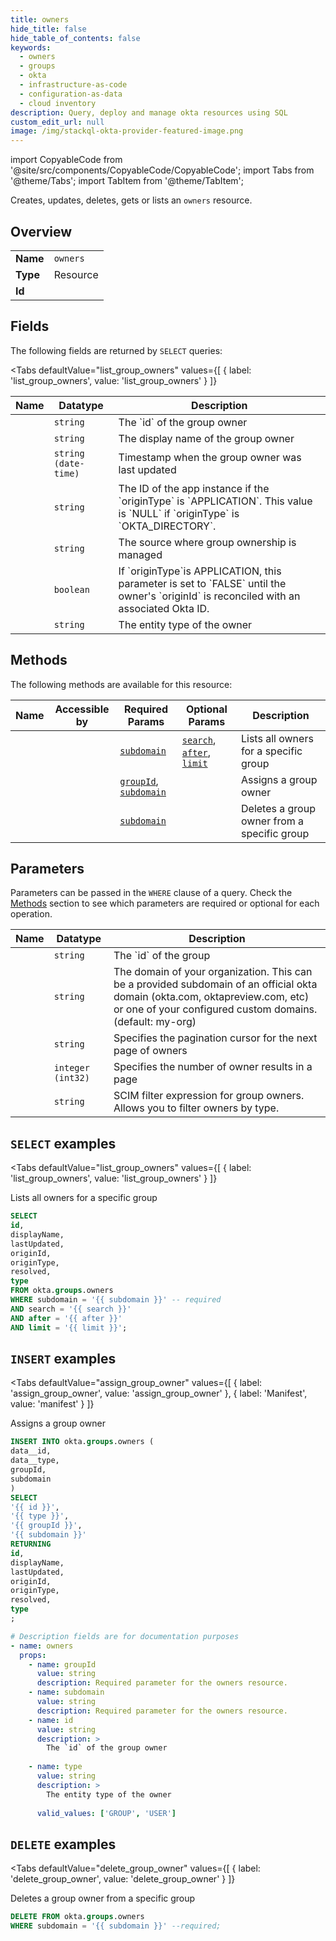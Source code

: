 ```yaml
--- 
title: owners
hide_title: false
hide_table_of_contents: false
keywords:
  - owners
  - groups
  - okta
  - infrastructure-as-code
  - configuration-as-data
  - cloud inventory
description: Query, deploy and manage okta resources using SQL
custom_edit_url: null
image: /img/stackql-okta-provider-featured-image.png
---
```


import CopyableCode from '@site/src/components/CopyableCode/CopyableCode';
import Tabs from '@theme/Tabs';
import TabItem from '@theme/TabItem';

Creates, updates, deletes, gets or lists an <code>owners</code> resource.

## Overview
<table><tbody>
<tr><td><b>Name</b></td><td><code>owners</code></td></tr>
<tr><td><b>Type</b></td><td>Resource</td></tr>
<tr><td><b>Id</b></td><td><CopyableCode code="okta.groups.owners" /></td></tr>
</tbody></table>

## Fields

The following fields are returned by `SELECT` queries:

<Tabs
    defaultValue="list_group_owners"
    values={[
        { label: 'list_group_owners', value: 'list_group_owners' }
    ]}
>
<TabItem value="list_group_owners">

<table>
<thead>
    <tr>
    <th>Name</th>
    <th>Datatype</th>
    <th>Description</th>
    </tr>
</thead>
<tbody>
<tr>
    <td><CopyableCode code="id" /></td>
    <td><code>string</code></td>
    <td>The `id` of the group owner</td>
</tr>
<tr>
    <td><CopyableCode code="displayName" /></td>
    <td><code>string</code></td>
    <td>The display name of the group owner</td>
</tr>
<tr>
    <td><CopyableCode code="lastUpdated" /></td>
    <td><code>string (date-time)</code></td>
    <td>Timestamp when the group owner was last updated</td>
</tr>
<tr>
    <td><CopyableCode code="originId" /></td>
    <td><code>string</code></td>
    <td>The ID of the app instance if the `originType` is `APPLICATION`. This value is `NULL` if `originType` is `OKTA_DIRECTORY`.</td>
</tr>
<tr>
    <td><CopyableCode code="originType" /></td>
    <td><code>string</code></td>
    <td>The source where group ownership is managed</td>
</tr>
<tr>
    <td><CopyableCode code="resolved" /></td>
    <td><code>boolean</code></td>
    <td>If `originType`is APPLICATION, this parameter is set to `FALSE` until the owner's `originId` is reconciled with an associated Okta ID.</td>
</tr>
<tr>
    <td><CopyableCode code="type" /></td>
    <td><code>string</code></td>
    <td>The entity type of the owner</td>
</tr>
</tbody>
</table>
</TabItem>
</Tabs>

## Methods

The following methods are available for this resource:

<table>
<thead>
    <tr>
    <th>Name</th>
    <th>Accessible by</th>
    <th>Required Params</th>
    <th>Optional Params</th>
    <th>Description</th>
    </tr>
</thead>
<tbody>
<tr>
    <td><a href="#list_group_owners"><CopyableCode code="list_group_owners" /></a></td>
    <td><CopyableCode code="select" /></td>
    <td><a href="#parameter-subdomain"><code>subdomain</code></a></td>
    <td><a href="#parameter-search"><code>search</code></a>, <a href="#parameter-after"><code>after</code></a>, <a href="#parameter-limit"><code>limit</code></a></td>
    <td>Lists all owners for a specific group</td>
</tr>
<tr>
    <td><a href="#assign_group_owner"><CopyableCode code="assign_group_owner" /></a></td>
    <td><CopyableCode code="insert" /></td>
    <td><a href="#parameter-groupId"><code>groupId</code></a>, <a href="#parameter-subdomain"><code>subdomain</code></a></td>
    <td></td>
    <td>Assigns a group owner</td>
</tr>
<tr>
    <td><a href="#delete_group_owner"><CopyableCode code="delete_group_owner" /></a></td>
    <td><CopyableCode code="delete" /></td>
    <td><a href="#parameter-subdomain"><code>subdomain</code></a></td>
    <td></td>
    <td>Deletes a group owner from a specific group</td>
</tr>
</tbody>
</table>

## Parameters

Parameters can be passed in the `WHERE` clause of a query. Check the [Methods](#methods) section to see which parameters are required or optional for each operation.

<table>
<thead>
    <tr>
    <th>Name</th>
    <th>Datatype</th>
    <th>Description</th>
    </tr>
</thead>
<tbody>
<tr id="parameter-groupId">
    <td><CopyableCode code="groupId" /></td>
    <td><code>string</code></td>
    <td>The `id` of the group</td>
</tr>
<tr id="parameter-subdomain">
    <td><CopyableCode code="subdomain" /></td>
    <td><code>string</code></td>
    <td>The domain of your organization. This can be a provided subdomain of an official okta domain (okta.com, oktapreview.com, etc) or one of your configured custom domains. (default: my-org)</td>
</tr>
<tr id="parameter-after">
    <td><CopyableCode code="after" /></td>
    <td><code>string</code></td>
    <td>Specifies the pagination cursor for the next page of owners</td>
</tr>
<tr id="parameter-limit">
    <td><CopyableCode code="limit" /></td>
    <td><code>integer (int32)</code></td>
    <td>Specifies the number of owner results in a page</td>
</tr>
<tr id="parameter-search">
    <td><CopyableCode code="search" /></td>
    <td><code>string</code></td>
    <td>SCIM filter expression for group owners. Allows you to filter owners by type.</td>
</tr>
</tbody>
</table>

## `SELECT` examples

<Tabs
    defaultValue="list_group_owners"
    values={[
        { label: 'list_group_owners', value: 'list_group_owners' }
    ]}
>
<TabItem value="list_group_owners">

Lists all owners for a specific group

```sql
SELECT
id,
displayName,
lastUpdated,
originId,
originType,
resolved,
type
FROM okta.groups.owners
WHERE subdomain = '{{ subdomain }}' -- required
AND search = '{{ search }}'
AND after = '{{ after }}'
AND limit = '{{ limit }}';
```
</TabItem>
</Tabs>


## `INSERT` examples

<Tabs
    defaultValue="assign_group_owner"
    values={[
        { label: 'assign_group_owner', value: 'assign_group_owner' },
        { label: 'Manifest', value: 'manifest' }
    ]}
>
<TabItem value="assign_group_owner">

Assigns a group owner

```sql
INSERT INTO okta.groups.owners (
data__id,
data__type,
groupId,
subdomain
)
SELECT 
'{{ id }}',
'{{ type }}',
'{{ groupId }}',
'{{ subdomain }}'
RETURNING
id,
displayName,
lastUpdated,
originId,
originType,
resolved,
type
;
```
</TabItem>
<TabItem value="manifest">

```yaml
# Description fields are for documentation purposes
- name: owners
  props:
    - name: groupId
      value: string
      description: Required parameter for the owners resource.
    - name: subdomain
      value: string
      description: Required parameter for the owners resource.
    - name: id
      value: string
      description: >
        The `id` of the group owner
        
    - name: type
      value: string
      description: >
        The entity type of the owner
        
      valid_values: ['GROUP', 'USER']
```
</TabItem>
</Tabs>


## `DELETE` examples

<Tabs
    defaultValue="delete_group_owner"
    values={[
        { label: 'delete_group_owner', value: 'delete_group_owner' }
    ]}
>
<TabItem value="delete_group_owner">

Deletes a group owner from a specific group

```sql
DELETE FROM okta.groups.owners
WHERE subdomain = '{{ subdomain }}' --required;
```
</TabItem>
</Tabs>
